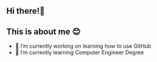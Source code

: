 ## Hi there!👋 
## This is about me 😊

<!--
Use the "[Emoji cheat sheet](https://www.webfx.com/tools/emoji-cheat-sheet/)" to add emojis.
Use the "[Markdown cheat sheet](https://www.markdownguide.org/cheat-sheet/)" to experiment with additional Markdown formatting
**btklinhbong/btklinhbong** is a ✨ _special_ ✨ repository because its `README.md` (this file) appears on your GitHub profile.
-->



- 🔭 I’m currently working on learning how to use GitHub
- 🌱 I’m currently learning Computer Engineer Degree



